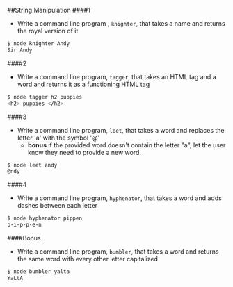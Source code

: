 ##String Manipulation
####1
- Write a command line program , `knighter`, that takes a name and returns the royal version of it

```bash
$ node knighter Andy
Sir Andy
```
####2
- Write a command line program, `tagger`, that takes an HTML tag and a word and returns it as a functioning HTML tag

```bash
$ node tagger h2 puppies
<h2> puppies </h2>
```

####3
- Write a command line program, `leet`, that takes a word and replaces the letter 'a' with the symbol '@'
  - **bonus** if the provided word doesn't contain the letter "a", let the user know they need to provide a new word.

```bash
$ node leet andy
@ndy
```

####4
- Write a command line program, `hyphenator`, that takes a word and adds dashes between each letter

```bash
$ node hyphenator pippen
p-i-p-p-e-n
```

####Bonus
- Write a command line program, `bumbler`, that takes a word and returns the same word with every other letter capitalized.

```bash
$ node bumbler yalta
YaLtA
```
